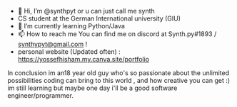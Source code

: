 - 👋 Hi, I’m @synthpyt or u can just call me synth
- CS student at the German International university (GIU)
- 🌱 I’m currently learning Python/Java
- 📫 How to reach me You can find me on discord at Synth.py#1893 / synthypyt@gmail.com !
- personal website (Updated often) : https://yossefhisham.my.canva.site/portfolio

In conclusion im an18 year old guy who's so passionate about the unlimited possibilities coding can bring to this world , and how creative you can get :)
im still learning but maybe one day i'll be a good software engineer/programmer.
